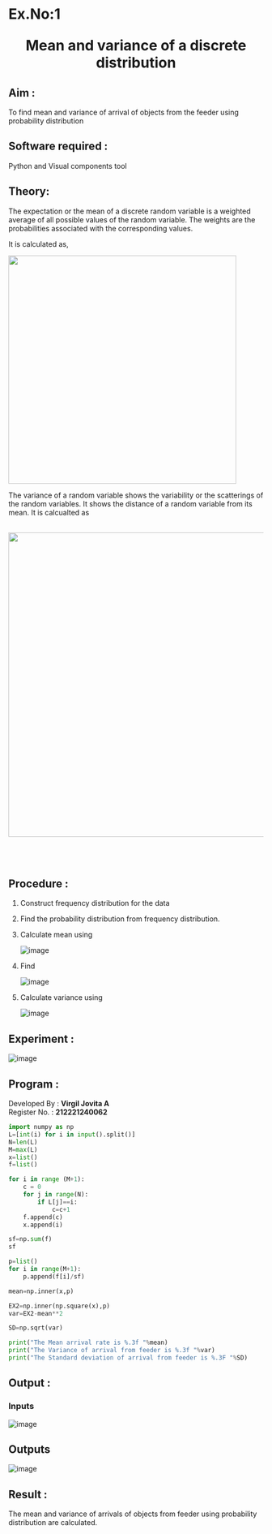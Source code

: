 # Ex.No:1 <p align="center">Mean and variance of a discrete  distribution</p>

## Aim : 

To find mean and variance of arrival of objects from the feeder using probability distribution


## Software required :  

Python and Visual components tool

## Theory:

The expectation or the mean of a discrete random variable is a weighted average of all possible
values of the random variable. The weights are the probabilities associated with the corresponding values. 

It is calculated as,

<img width="450" src="https://user-images.githubusercontent.com/103921593/192938463-e34177f4-f188-48a0-bda2-8f6d1d660ed2.png">

The variance of a random variable shows the variability or the scatterings of the random variables.
It shows the distance of a random variable from its mean. It is calcualted as

</br>

<img width="600" src="https://user-images.githubusercontent.com/103921593/192938695-99fedc01-34d5-4d36-84df-5880e766ed0c.png">

</br>
</br>
</br>
</br>

## Procedure :

1. Construct frequency distribution for the data

2. Find the  probability distribution from frequency distribution.

3. Calculate mean using 
   
   ![image](https://user-images.githubusercontent.com/103921593/192940431-03b81777-c54d-4286-b4f4-82dfe7666b4c.png)

4. Find  
   
      ![image](https://user-images.githubusercontent.com/103921593/192940255-2d9dd746-6875-4a6d-877b-6da6cdb96ab1.png)

5.  Calculate variance using 
  
      ![image](https://user-images.githubusercontent.com/103921593/192942852-913550a9-fabe-4a55-b956-0487b18bbd97.png)


## Experiment :

![image](https://user-images.githubusercontent.com/103921593/229993174-5b67e57e-3e01-4ac4-9f83-410a932b22bf.png)

## Program :
Developed By : **Virgil Jovita A**
</br>
Register No. : **212221240062**
```py
import numpy as np
L=[int(i) for i in input().split()]
N=len(L)
M=max(L) 
x=list()
f=list()

for i in range (M+1):
    c = 0
    for j in range(N):
        if L[j]==i:
            c=c+1
    f.append(c)
    x.append(i)

sf=np.sum(f)
sf

p=list()
for i in range(M+1):
    p.append(f[i]/sf) 

mean=np.inner(x,p)

EX2=np.inner(np.square(x),p)
var=EX2-mean**2 

SD=np.sqrt(var)

print("The Mean arrival rate is %.3f "%mean)
print("The Variance of arrival from feeder is %.3f "%var) 
print("The Standard deviation of arrival from feeder is %.3F "%SD)
```
## Output : 
### Inputs
![image](https://github.com/ShafeeqAhamedS/PQM_1_Mean-and-Variance/assets/93427237/ad771c55-2184-436f-8dfd-97503ce2a8bc)
## Outputs
![image](https://github.com/ShafeeqAhamedS/PQM_1_Mean-and-Variance/assets/93427237/12543576-f885-46a7-b757-e00f5f7f3e74)
## Result :
The mean and variance of arrivals of objects from feeder using probability distribution are calculated.
